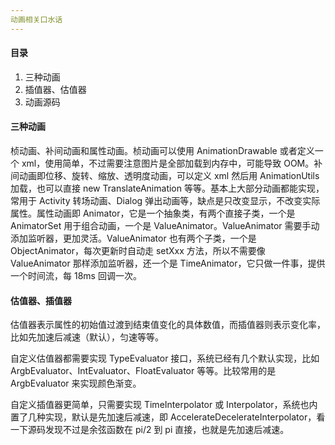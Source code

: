 ```yaml
---
动画相关口水话
---
```


#### 目录

1. 三种动画
2. 插值器、估值器
3. 动画源码

#### 三种动画

桢动画、补间动画和属性动画。桢动画可以使用 AnimationDrawable 或者定义一个 xml，使用简单，不过需要注意图片是全部加载到内存中，可能导致 OOM。补间动画即位移、旋转、缩放、透明度动画，可以定义 xml 然后用 AnimationUtils 加载，也可以直接 new TranslateAnimation 等等。基本上大部分动画都能实现，常用于 Activity 转场动画、Dialog 弹出动画等，缺点是只改变显示，不改变实际属性。属性动画即 Animator，它是一个抽象类，有两个直接子类，一个是 AnimatorSet 用于组合动画，一个是 ValueAnimator。ValueAnimator 需要手动添加监听器，更加灵活。ValueAnimator 也有两个子类，一个是 ObjectAnimator，每次更新时自动走 setXxx 方法，所以不需要像 ValueAnimator 那样添加监听器，还一个是 TimeAnimator，它只做一件事，提供一个时间流，每 18ms 回调一次。

#### 估值器、插值器

估值器表示属性的初始值过渡到结束值变化的具体数值，而插值器则表示变化率，比如先加速后减速（默认），匀速等等。

自定义估值器都需要实现 TypeEvaluator 接口，系统已经有几个默认实现，比如 ArgbEvaluator、IntEvaluator、FloatEvaluator 等等。比较常用的是 ArgbEvaluator 来实现颜色渐变。

自定义插值器更简单，只需要实现 TimeInterpolator 或 Interpolator，系统也内置了几种实现，默认是先加速后减速，即 AccelerateDecelerateInterpolator，看一下源码发现不过是余弦函数在 pi/2 到 pi 直接，也就是先加速后减速。

